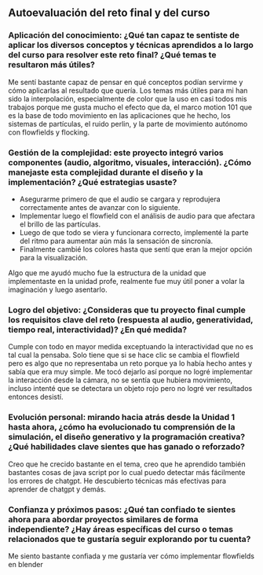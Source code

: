 ## Autoevaluación del reto final y del curso

### Aplicación del conocimiento: ¿Qué tan capaz te sentiste de aplicar los diversos conceptos y técnicas aprendidos a lo largo del curso para resolver este reto final? ¿Qué temas te resultaron más útiles?

Me sentí bastante capaz de pensar en qué conceptos podían servirme y cómo aplicarlas al resultado que quería. Los temas más útiles para mi han sido la interpolación, especialmente de color que la uso en casi todos mis trabajos porque me gusta mucho el efecto que da, el marco motion 101 que es la base de todo movimiento en las aplicaciones que he hecho, los sistemas de partículas, el ruido perlin, y la parte de movimiento autónomo con flowfields y flocking.

### Gestión de la complejidad: este proyecto integró varios componentes (audio, algoritmo, visuales, interacción). ¿Cómo manejaste esta complejidad durante el diseño y la implementación? ¿Qué estrategias usaste?
- Asegurarme primero de que el audio se cargara y reprodujera correctamente antes de avanzar con lo siguiente.
- Implementar luego el flowfield con el análisis de audio para que afectara el brillo de las partículas.
- Luego de que todo se viera y funcionara correcto, implementé la parte del ritmo para aumentar aún más la sensación de sincronía.
- Finalmente cambié los colores hasta que sentí que eran la mejor opción para la visualización.

Algo que me ayudó mucho fue la estructura de la unidad que implementaste en la unidad profe, realmente fue muy útil poner a volar la imaginación y luego asentarlo.

### Logro del objetivo: ¿Consideras que tu proyecto final cumple los requisitos clave del reto (respuesta al audio, generatividad, tiempo real, interactividad)? ¿En qué medida?
Cumple con todo en mayor medida exceptuando la interactividad que no es tal cual la pensaba. Solo tiene que si se hace clic se cambia el flowfield pero es algo que no representaba un reto porque ya lo había hecho antes y sabía que era muy simple. Me tocó dejarlo así porque no logré implementar la interacción desde la cámara, no se sentía que hubiera movimiento, incluso intenté que se detectara un objeto rojo pero no logré ver resultados entonces desistí.

### Evolución personal: mirando hacia atrás desde la Unidad 1 hasta ahora, ¿cómo ha evolucionado tu comprensión de la simulación, el diseño generativo y la programación creativa? ¿Qué habilidades clave sientes que has ganado o reforzado?
Creo que he crecido bastante en el tema, creo que he aprendido también bastantes cosas de java script por lo cual puedo detectar más fácilmente los errores de chatgpt. He descubierto técnicas más efectivas para aprender de chatgpt y demás.

### Confianza y próximos pasos: ¿Qué tan confiado te sientes ahora para abordar proyectos similares de forma independiente? ¿Hay áreas específicas del curso o temas relacionados que te gustaría seguir explorando por tu cuenta?
Me siento bastante confiada y me gustaría ver cómo implementar flowfields en blender
